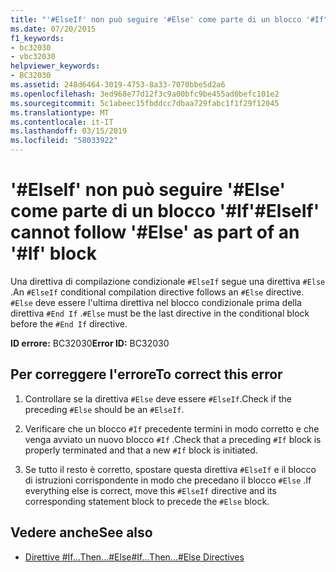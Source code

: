 ```yaml
---
title: "'#ElseIf' non può seguire '#Else' come parte di un blocco '#If"
ms.date: 07/20/2015
f1_keywords:
- bc32030
- vbc32030
helpviewer_keywords:
- BC32030
ms.assetid: 248d6464-3019-4753-8a33-7070bbe5d2a6
ms.openlocfilehash: 3ed968e77d12f3c9a00bfc9be455ad0befc101e2
ms.sourcegitcommit: 5c1abeec15fbddcc7dbaa729fabc1f1f29f12045
ms.translationtype: MT
ms.contentlocale: it-IT
ms.lasthandoff: 03/15/2019
ms.locfileid: "58033922"
---
```

# <a name="elseif-cannot-follow-else-as-part-of-an-if-block"></a><span data-ttu-id="32713-102">'#ElseIf' non può seguire '#Else' come parte di un blocco '#If</span><span class="sxs-lookup"><span data-stu-id="32713-102">'#ElseIf' cannot follow '#Else' as part of an '#If' block</span></span>
<span data-ttu-id="32713-103">Una direttiva di compilazione condizionale `#ElseIf` segue una direttiva `#Else` .</span><span class="sxs-lookup"><span data-stu-id="32713-103">An `#ElseIf` conditional compilation directive follows an `#Else` directive.</span></span> <span data-ttu-id="32713-104">`#Else` deve essere l'ultima direttiva nel blocco condizionale prima della direttiva `#End If` .</span><span class="sxs-lookup"><span data-stu-id="32713-104">`#Else` must be the last directive in the conditional block before the `#End If` directive.</span></span>  
  
 <span data-ttu-id="32713-105">**ID errore:** BC32030</span><span class="sxs-lookup"><span data-stu-id="32713-105">**Error ID:** BC32030</span></span>  
  
## <a name="to-correct-this-error"></a><span data-ttu-id="32713-106">Per correggere l'errore</span><span class="sxs-lookup"><span data-stu-id="32713-106">To correct this error</span></span>  
  
1.  <span data-ttu-id="32713-107">Controllare se la direttiva `#Else` deve essere `#ElseIf`.</span><span class="sxs-lookup"><span data-stu-id="32713-107">Check if the preceding `#Else` should be an `#ElseIf`.</span></span>  
  
2.  <span data-ttu-id="32713-108">Verificare che un blocco `#If` precedente termini in modo corretto e che venga avviato un nuovo blocco `#If` .</span><span class="sxs-lookup"><span data-stu-id="32713-108">Check that a preceding `#If` block is properly terminated and that a new `#If` block is initiated.</span></span>  
  
3.  <span data-ttu-id="32713-109">Se tutto il resto è corretto, spostare questa direttiva `#ElseIf` e il blocco di istruzioni corrispondente in modo che precedano il blocco `#Else` .</span><span class="sxs-lookup"><span data-stu-id="32713-109">If everything else is correct, move this `#ElseIf` directive and its corresponding statement block to precede the `#Else` block.</span></span>  
  
## <a name="see-also"></a><span data-ttu-id="32713-110">Vedere anche</span><span class="sxs-lookup"><span data-stu-id="32713-110">See also</span></span>

- [<span data-ttu-id="32713-111">Direttive #If...Then...#Else</span><span class="sxs-lookup"><span data-stu-id="32713-111">#If...Then...#Else Directives</span></span>](../../visual-basic/language-reference/directives/if-then-else-directives.md)
